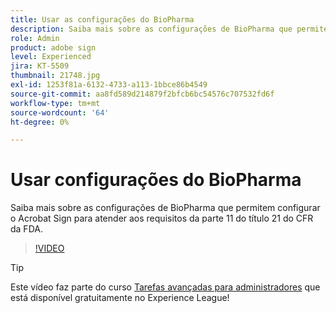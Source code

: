 ```yaml
---
title: Usar as configurações do BioPharma
description: Saiba mais sobre as configurações de BioPharma que permitem configurar o Acrobat Sign para atender aos requisitos da parte 11 do título 21 do CFR da FDA
role: Admin
product: adobe sign
level: Experienced
jira: KT-5509
thumbnail: 21748.jpg
exl-id: 1253f81a-6132-4733-a113-1bbce86b4549
source-git-commit: aa8fd589d214879f2bfcb6bc54576c707532fd6f
workflow-type: tm+mt
source-wordcount: '64'
ht-degree: 0%

---
```


# Usar configurações do BioPharma

Saiba mais sobre as configurações de BioPharma que permitem configurar o Acrobat Sign para atender aos requisitos da parte 11 do título 21 do CFR da FDA.

>[!VIDEO](https://video.tv.adobe.com/v/21748?quality=12&learn=on&hidetitle=true)

>[!TIP]
>
>Este vídeo faz parte do curso [Tarefas avançadas para administradores](https://experienceleague.adobe.com/?recommended=Sign-A-1-2020.1) que está disponível gratuitamente no Experience League!
